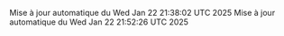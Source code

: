 Mise à jour automatique du Wed Jan 22 21:38:02 UTC 2025
Mise à jour automatique du Wed Jan 22 21:52:26 UTC 2025
